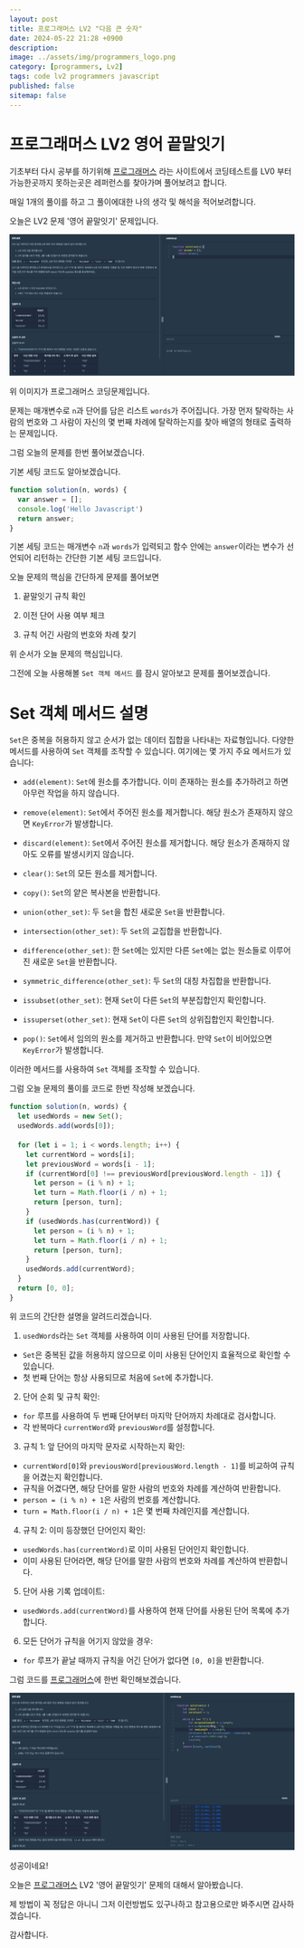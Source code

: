 ```yaml
---
layout: post
title: 프로그래머스 LV2 "다음 큰 숫자"
date: 2024-05-22 21:28 +0900
description: 
image: ../assets/img/programmers_logo.png
category: [programmers, Lv2]
tags: code lv2 programmers javascript
published: false
sitemap: false
---
```


# 프로그래머스 LV2 영어 끝말잇기

  기초부터 다시 공부를 하기위해 [프로그래머스](https://programmers.co.kr/) 라는 사이트에서
  코딩테스트를 LV0 부터 가능한곳까지 못하는곳은 레퍼런스를 찾아가며 풀어보려고 합니다.

  매일 1개의 풀이를 하고 그 풀이에대한 나의 생각 및 해석을 적어보려합니다.

  오늘은 LV2 문제 '영어 끝말잇기' 문제입니다.

  ![프로그래머스 이미지](/assets/img//post49_01.png)

  위 이미지가 프로그래머스 코딩문제입니다.
  
  문제는 매개변수로 `n`과 단어를 담은 리스트 `words`가 주어집니다. 가장 먼저 탈락하는 사람의 번호와 그 사람이 자신의 몇 번째 차례에 탈락하는지를 찾아 배열의 형태로 출력하는 문제입니다.

  그럼 오늘의 문제를 한번 풀어보겠습니다.

  기본 세팅 코드도 알아보겠습니다.

```javascript
function solution(n, words) {
  var answer = [];
  console.log('Hello Javascript')
  return answer;
}
```

기본 세팅 코드는 매개변수 `n`과 `words`가 입력되고 함수 안에는 `answer`이라는 변수가 선언되어 리턴하는 간단한 기본 세팅 코드입니다.

오늘 문제의 핵심을 간단하게 문제를 풀어보면

1. 끝말잇기 규칙 확인

2. 이전 단어 사용 여부 체크

3. 규칙 어긴 사람의 번호와 차례 찾기

위 순서가 오늘 문제의 핵심입니다.

그전에 오늘 사용해볼 `Set 객체 메서드` 를 잠시 알아보고 문제를 풀어보겠습니다.

# Set 객체 메서드 설명

`Set`은 중복을 허용하지 않고 순서가 없는 데이터 집합을 나타내는 자료형입니다. 다양한 메서드를 사용하여 `Set` 객체를 조작할 수 있습니다. 여기에는 몇 가지 주요 메서드가 있습니다:

- `add(element)`: `Set`에 원소를 추가합니다. 이미 존재하는 원소를 추가하려고 하면 아무런 작업을 하지 않습니다.

- `remove(element)`: `Set`에서 주어진 원소를 제거합니다. 해당 원소가 존재하지 않으면 `KeyError`가 발생합니다.

- `discard(element)`: `Set`에서 주어진 원소를 제거합니다. 해당 원소가 존재하지 않아도 오류를 발생시키지 않습니다.

- `clear()`: `Set`의 모든 원소를 제거합니다.

- `copy()`: `Set`의 얕은 복사본을 반환합니다.

- `union(other_set)`: 두 `Set`을 합친 새로운 `Set`을 반환합니다.

- `intersection(other_set)`: 두 `Set`의 교집합을 반환합니다.

- `difference(other_set)`: 한 `Set`에는 있지만 다른 `Set`에는 없는 원소들로 이루어진 새로운 `Set`을 반환합니다.

- `symmetric_difference(other_set)`: 두 `Set`의 대칭 차집합을 반환합니다.

- `issubset(other_set)`: 현재 `Set`이 다른 `Set`의 부분집합인지 확인합니다.

- `issuperset(other_set)`: 현재 `Set`이 다른 `Set`의 상위집합인지 확인합니다.

- `pop()`: `Set`에서 임의의 원소를 제거하고 반환합니다. 만약 `Set`이 비어있으면 `KeyError`가 발생합니다.

이러한 메서드를 사용하여 `Set` 객체를 조작할 수 있습니다.

그럼 오늘 문제의 풀이를 코드로 한번 작성해 보겠습니다.

```javascript
function solution(n, words) {
  let usedWords = new Set();
  usedWords.add(words[0]);

  for (let i = 1; i < words.length; i++) {
    let currentWord = words[i];
    let previousWord = words[i - 1];
    if (currentWord[0] !== previousWord[previousWord.length - 1]) {
      let person = (i % n) + 1;
      let turn = Math.floor(i / n) + 1;
      return [person, turn];
    }
    if (usedWords.has(currentWord)) {
      let person = (i % n) + 1;
      let turn = Math.floor(i / n) + 1;
      return [person, turn];
    }
    usedWords.add(currentWord);
  }
  return [0, 0];
}
```
위 코드의 간단한 설명을 알려드리겠습니다.

1. `usedWords`라는 `Set` 객체를 사용하여 이미 사용된 단어를 저장합니다.
- `Set`은 중복된 값을 허용하지 않으므로 이미 사용된 단어인지 효율적으로 확인할 수 있습니다.
- 첫 번째 단어는 항상 사용되므로 처음에 `Set`에 추가합니다.

2. 단어 순회 및 규칙 확인:
- `for` 루프를 사용하여 두 번째 단어부터 마지막 단어까지 차례대로 검사합니다.
- 각 반복마다 `currentWord`와 `previousWord`를 설정합니다.

3. 규칙 1: 앞 단어의 마지막 문자로 시작하는지 확인:
- `currentWord[0]`와 `previousWord[previousWord.length - 1]`를 비교하여 규칙을 어겼는지 확인합니다.
- 규칙을 어겼다면, 해당 단어를 말한 사람의 번호와 차례를 계산하여 반환합니다.
- `person = (i % n) + 1`은 사람의 번호를 계산합니다.
- `turn = Math.floor(i / n) + 1`은 몇 번째 차례인지를 계산합니다.

4. 규칙 2: 이미 등장했던 단어인지 확인:
- `usedWords.has(currentWord)`로 이미 사용된 단어인지 확인합니다.
- 이미 사용된 단어라면, 해당 단어를 말한 사람의 번호와 차례를 계산하여 반환합니다.

5. 단어 사용 기록 업데이트:
- `usedWords.add(currentWord)`를 사용하여 현재 단어를 사용된 단어 목록에 추가합니다.

6. 모든 단어가 규칙을 어기지 않았을 경우:
- `for` 루프가 끝날 때까지 규칙을 어긴 단어가 없다면 `[0, 0]`을 반환합니다.

그럼 코드를 [프로그래머스](https://programmers.co.kr/)에 한번 확인해보겠습니다.


![프로그래머스 이미지](/assets/img//post49_02.png)

성공이네요!

오늘은 [프로그래머스](https://programmers.co.kr/) LV2 '영어 끝말잇기' 문제의 대해서 알아봤습니다.

제 방법이 꼭 정답은 아니니 그저 이런방법도 있구나하고 참고용으로만 봐주시면 감사하겠습니다.

감사합니다.